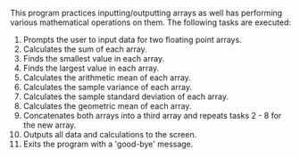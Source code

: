 This program practices inputting/outputting arrays as well has performing various mathematical 
operations on them. The following tasks are executed:

 1. Prompts the user to input data for two floating point arrays.
 2. Calculates the sum of each array.
 3. Finds the smallest value in each array. 
 4. Finds the largest value in each array.
 5. Calculates the arithmetic mean of each array.
 6. Calculates the sample variance of each array.
 7. Calculates the sample standard deviation of each array.
 8. Calculates the geometric mean of each array.
 9. Concatenates both arrays into a third array and repeats tasks 2 - 8 for the new array.
10. Outputs all data and calculations to the screen.
11. Exits the program with a 'good-bye' message.